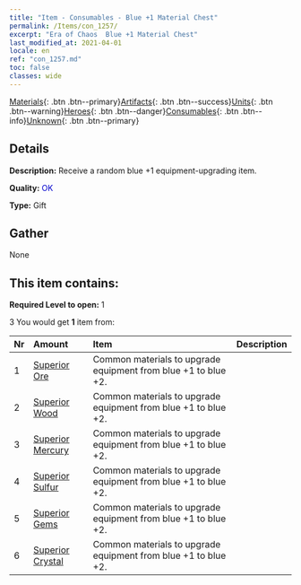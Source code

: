```yaml
---
title: "Item - Consumables - Blue +1 Material Chest"
permalink: /Items/con_1257/
excerpt: "Era of Chaos  Blue +1 Material Chest"
last_modified_at: 2021-04-01
locale: en
ref: "con_1257.md"
toc: false
classes: wide
---
```

 [Materials](/Items/){: .btn .btn--primary}[Artifacts](/Items/Artifacts/){: .btn .btn--success}[Units](/Items/Units/){: .btn .btn--warning}[Heroes](/Items/Heroes/){: .btn .btn--danger}[Consumables](/Items/Consumables/){: .btn .btn--info}[Unknown](/Items/Unknown/){: .btn .btn--primary}

## Details
 **Description:** Receive a random blue +1 equipment-upgrading item.

 **Quality:** <span style="color: #0000CD">OK</span>

 **Type:** Gift

## Gather

  None

## This item contains:

 **Required Level to open:** 1

 3 You would get **1** item  from:

  | Nr | Amount |     Item    | Description |
  |:---|:-------|:------------|:-----------:|
  | 1 | [Superior Ore](/Items/mat_19/) | Common materials to upgrade equipment from blue +1 to blue +2. | 
  | 2 | [Superior Wood](/Items/mat_20/) | Common materials to upgrade equipment from blue +1 to blue +2. | 
  | 3 | [Superior Mercury](/Items/mat_21/) | Common materials to upgrade equipment from blue +1 to blue +2. | 
  | 4 | [Superior Sulfur](/Items/mat_22/) | Common materials to upgrade equipment from blue +1 to blue +2. | 
  | 5 | [Superior Gems](/Items/mat_23/) | Common materials to upgrade equipment from blue +1 to blue +2. | 
  | 6 | [Superior Crystal](/Items/mat_24/) | Common materials to upgrade equipment from blue +1 to blue +2. | 
